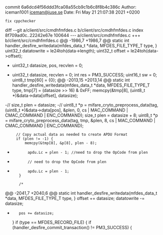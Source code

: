 commit 6a6dcd4f56ddd3fca08a55cb9c1b6c8f8b4c386c
Author: iceman1001 <iceman@iuse.se>
Date:   Fri May 21 21:07:38 2021 +0200

    fix cppchecker

diff --git a/client/src/cmdhfmfdes.c b/client/src/cmdhfmfdes.c
index 8f709ad0c..22242e67e 100644
--- a/client/src/cmdhfmfdes.c
+++ b/client/src/cmdhfmfdes.c
@@ -1986,7 +1986,7 @@ static int handler_desfire_writedata(mfdes_data_t *data, MFDES_FILE_TYPE_T type,
     }
     uint32_t datatowrite = le24toh(data->length);
     uint32_t offset = le24toh(data->offset);
-    uint32_t datasize, pos, recvlen = 0;
+    uint32_t datasize, recvlen = 0;
     int res = PM3_SUCCESS;
     uint16_t sw = 0;
     uint8_t tmp[60] = {0};
@@ -2013,15 +2013,14 @@ static int handler_desfire_writedata(mfdes_data_t *data, MFDES_FILE_TYPE_T type,
         tmp[7] = (datasize >> 16) & 0xFF;
         memcpy(&tmp[8], (uint8_t *)&data->data[offset], datasize);
 
-//        size_t plen = datasize;
-//        uint8_t *p = mifare_cryto_preprocess_data(tag, (uint8_t *)&data->data[pos], &plen, 0, cs | MAC_COMMAND | CMAC_COMMAND | ENC_COMMAND);
         size_t plen = datasize + 8;
         uint8_t *p = mifare_cryto_preprocess_data(tag, tmp, &plen, 8, cs | MAC_COMMAND | CMAC_COMMAND | ENC_COMMAND);
 
         // Copy actual data as needed to create APDU Format
         if (plen != -1) {
             memcpy(&tmp[8], &p[8], plen - 8);
-            apdu.Lc = plen - 1; //need to drop the OpCode from plen
+            // need to drop the OpCode from plen
+            apdu.Lc = plen - 1;
         }
 
         /*
@@ -2041,7 +2040,6 @@ static int handler_desfire_writedata(mfdes_data_t *data, MFDES_FILE_TYPE_T type,
         }
         offset += datasize;
         datatowrite -= datasize;
-        pos += datasize;
     }
     if (type == MFDES_RECORD_FILE) {
         if (handler_desfire_commit_transaction() != PM3_SUCCESS) {
